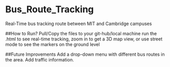 # Bus_Route_Tracking
Real-Time bus tracking route between MIT and Cambridge campuses

##How to Run?
  Pull/Copy the files to your git-hub/local machine run the .html to see real-time tracking, zoom in to get a 3D map view, or use street mode to see      the markers on the ground level 

##Future Improvements
  Add a drop-down menu with different bus routes in the area.
  Add traffic information.
